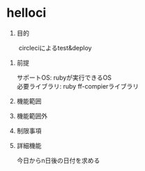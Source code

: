 helloci
=======
1. 目的

　　circleciによるtest&deploy

1. 前提

   サポートOS: rubyが実行できるOS  
   必要ライブラリ:  ruby ff-compierライブラリ  

1. 機能範囲

1. 機能範囲外

1. 制限事項

1. 詳細機能

    今日からn日後の日付を求める
